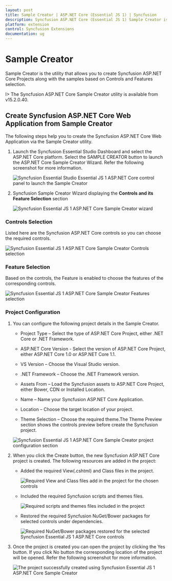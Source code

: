 ```yaml
---
layout: post
title: Sample Creator | ASP.NET Core (Essential JS 1) | Syncfusion
description: Syncfusion ASP.NET Core (Essential JS 1) Sample Creator is the utility that allows you to create Syncfusion ASP.NET Core (Essential JS 1) Projects along with the samples based on Controls and Features selection
platform: extension
control: Syncfusion Extensions
documentation: ug
---
```


# Sample Creator

Sample Creator is the utility that allows you to create Syncfusion ASP.NET Core Projects along with the samples based on Controls and Features selection.

I> The Syncfusion ASP.NET Core Sample Creator utility is available from v15.2.0.40.

## Create Syncfusion ASP.NET Core Web Application from Sample Creator

The following steps help you to create the Syncfusion ASP.NET Core Web Application via the Sample Creator utility.

1. Launch the Syncfusion Essential Studio Dashboard and select the ASP.NET Core platform. Select the SAMPLE CREATOR button to launch the ASP.NET Core Sample Creator Wizard. Refer the following screenshot for more information.

   ![Syncfusion Essential Studio Essential JS 1 ASP.NET Core control panel to launch the Sample Creator](Sample-Creator_images/SampleCreator-img1.jpeg)

2. Syncfusion Sample Creator Wizard displaying the **Controls and its Feature Selection** section

   ![Syncfusion Essential JS 1 ASP.NET Core Sample Creator wizard](Sample-Creator_images/SampleCreator-img2.jpeg)


### Controls Selection

Listed here are the Syncfusion ASP.NET Core controls so you can choose the required controls.

   ![Syncfusion Essential JS 1 ASP.NET Core Sample Creator Controls selection](Sample-Creator_images/SampleCreator-img3.jpeg)

### Feature Selection

Based on the controls, the Feature is enabled to choose the features of the corresponding controls.

   ![Syncfusion Essential JS 1 ASP.NET Core Sample Creator Features selection](Sample-Creator_images/SampleCreator-img4.jpeg)


### Project Configuration

1. You can configure the following project details in the Sample Creator.

   * Project Type – Select the type of ASP.NET Core Project, either .NET Core or .NET Framework.
   
   * ASP.NET Core Version - Select the version of ASP.NET Core Project, either ASP.NET Core 1.0 or ASP.NET Core 1.1.

   * VS Version – Choose the Visual Studio version.

   * .NET Framework – Choose the .NET Framework version.
   
   * Assets From – Load the Syncfusion assets to ASP.NET Core Project, either Bower, CDN or Installed Location.

   * Name – Name your Syncfusion ASP.NET Core Application.

   * Location – Choose the target location of your project.

   * Theme Selection – Choose the required theme.The Theme Preview section shows the controls preview before create the Syncfusion project.

   ![Syncfusion Essential JS 1 ASP.NET Core Sample Creator project configuration section](Sample-Creator_images/SampleCreator-img6.jpeg)


2. When you click the Create button, the new Syncfusion ASP.NET Core project is created. The following resources are added in the project:

   * Added the required View(.cshtml) and Class files in the project.

     ![Required View and Class files add in the project for the chosen controls](Sample-Creator_images/SampleCreator-img7.jpeg)

   * Included the required Syncfusion scripts and themes files.

     ![Required scripts and themes files included in the project](Sample-Creator_images/SampleCreator-img8.jpeg)

   * Restored the required Syncfusion NuGet/Bower packages for selected controls under dependencies.

     ![Required NuGet/Bower packages restored for the selected Syncfusion Essential JS 1 ASP.NET Core controls](Sample-Creator_images/SampleCreator-img9.jpeg)

3. Once the project is created you can open the project by clicking the Yes button. If you click No button the corresponding location of the project will be opened. Refer the following screenshot for more information.

   ![The project successfully created using Syncfusion Essential JS 1 ASP.NET Core Sample Creator](Sample-Creator_images/SampleCreator-img11.jpeg)
